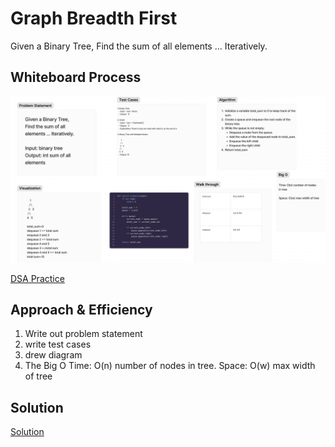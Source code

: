 # Graph Breadth First 

Given a Binary Tree, Find the sum of all elements ... Iteratively.

## Whiteboard Process

  <!-- Embedded whiteboard image -->

![Whiteboard Image](whiteboard36.png)

[DSA Practice](https://codefellows.github.io/dsa-practice/)

## Approach & Efficiency

1. Write out problem statement
2. write test cases
3. drew diagram
4. The Big O Time: O(n) number of nodes in tree. Space: O(w) max width of tree

## Solution

[Solution](../../docs/binary-tree-sum/solution36.py)
